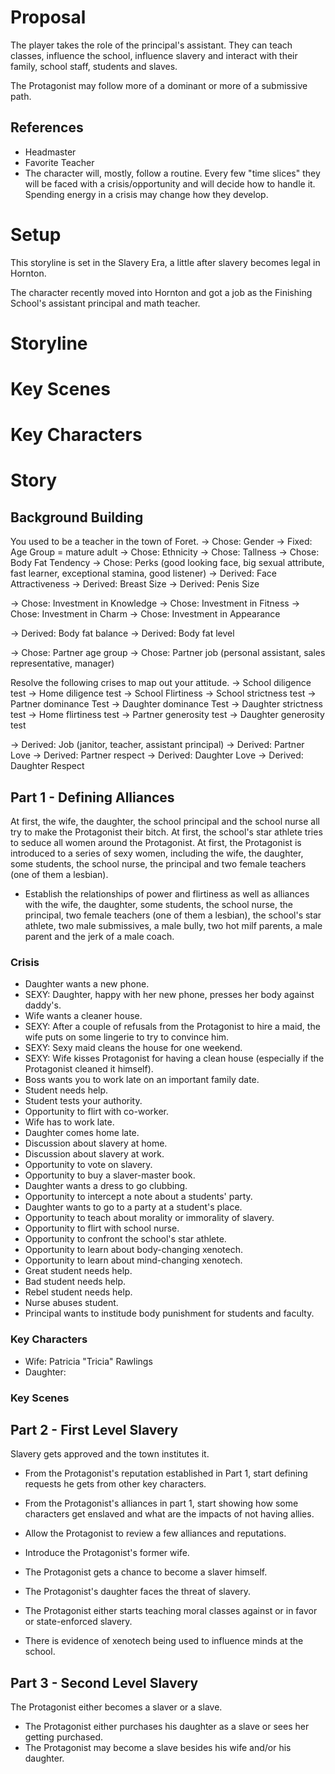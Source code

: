 # Proposal
The player takes the role of the principal's assistant. They can teach classes, influence the school, influence slavery and interact with their family, school staff, students and slaves.

The Protagonist may follow more of a dominant or more of a submissive path.

## References
- Headmaster
- Favorite Teacher
- The character will, mostly, follow a routine. Every few "time slices" they will be faced with a crisis/opportunity and will decide how to handle it. Spending energy in a crisis may change how they develop.

# Setup
This storyline is set in the Slavery Era, a little after slavery becomes legal in Hornton.

The character recently moved into Hornton and got a job as the Finishing School's assistant principal and math teacher.

# Storyline

# Key Scenes

# Key Characters

# Story

## Background Building
You used to be a teacher in the town of Foret.
-> Chose: Gender
-> Fixed: Age Group = mature adult
-> Chose: Ethnicity
-> Chose: Tallness
-> Chose: Body Fat Tendency
-> Chose: Perks (good looking face, big sexual attribute, fast learner, exceptional stamina, good listener)
-> Derived: Face Attractiveness
-> Derived: Breast Size
-> Derived: Penis Size

-> Chose: Investment in Knowledge
-> Chose: Investment in Fitness
-> Chose: Investment in Charm
-> Chose: Investment in Appearance

-> Derived: Body fat balance
-> Derived: Body fat level

-> Chose: Partner age group
-> Chose: Partner job (personal assistant, sales representative, manager)

Resolve the following crises to map out your attitude.
-> School diligence test
-> Home diligence test
-> School Flirtiness
-> School strictness test
-> Partner dominance Test
-> Daughter dominance Test
-> Daughter strictness test
-> Home flirtiness test
-> Partner generosity test
-> Daughter generosity test

-> Derived: Job (janitor, teacher, assistant principal)
-> Derived: Partner Love
-> Derived: Partner respect
-> Derived: Daughter Love
-> Derived: Daughter Respect

## Part 1 - Defining Alliances
At first, the wife, the daughter, the school principal and the school nurse all try to make the Protagonist their bitch.
At first, the school's star athlete tries to seduce all women around the Protagonist.
At first, the Protagonist is introduced to a series of sexy women, including the wife, the daughter, some students, the school nurse, the principal and two female teachers (one of them a lesbian).
- Establish the relationships of power and flirtiness as well as alliances with the wife, the daughter, some students, the school nurse, the principal, two female teachers (one of them a lesbian), the school's star athlete, two male submissives, a male bully, two hot milf parents, a male parent and the jerk of a male coach.
### Crisis
- Daughter wants a new phone.
- SEXY: Daughter, happy with her new phone, presses her body against daddy's.
- Wife wants a cleaner house.
- SEXY: After a couple of refusals from the Protagonist to hire a maid, the wife puts on some lingerie to try to convince him.
- SEXY: Sexy maid cleans the house for one weekend.
- SEXY: Wife kisses Protagonist for having a clean house (especially if the Protagonist cleaned it himself).
- Boss wants you to work late on an important family date.
- Student needs help.
- Student tests your authority.
- Opportunity to flirt with co-worker.
- Wife has to work late.
- Daughter comes home late.
- Discussion about slavery at home.
- Discussion about slavery at work.
- Opportunity to vote on slavery.
- Opportunity to buy a slaver-master book.
- Daughter wants a dress to go clubbing.
- Opportunity to intercept a note about a students' party.
- Daughter wants to go to a party at a student's place.
- Opportunity to teach about morality or immorality of slavery.
- Opportunity to flirt with school nurse.
- Opportunity to confront the school's star athlete.
- Opportunity to learn about body-changing xenotech.
- Opportunity to learn about mind-changing xenotech.
- Great student needs help.
- Bad student needs help.
- Rebel student needs help.
- Nurse abuses student.
- Principal wants to institude body punishment for students and faculty.
### Key Characters
- Wife: Patricia "Tricia" Rawlings
- Daughter: 
### Key Scenes
## Part 2 - First Level Slavery
Slavery gets approved and the town institutes it.

- From the Protagonist's reputation established in Part 1, start defining requests he gets from other key characters.
- From the Protagonist's alliances in part 1, start showing how some characters get enslaved and what are the impacts of not having allies.
- Allow the Protagonist to review a few alliances and reputations.

- Introduce the Protagonist's former wife.

- The Protagonist gets a chance to become a slaver himself.
- The Protagonist's daughter faces the threat of slavery.

- The Protagonist either starts teaching moral classes against or in favor or state-enforced slavery.

- There is evidence of xenotech being used to influence minds at the school.
## Part 3 - Second Level Slavery
The Protagonist either becomes a slaver or a slave.

- The Protagonist either purchases his daughter as a slave or sees her getting purchased.
- The Protagonist may become a slave besides his wife and/or his daughter.
